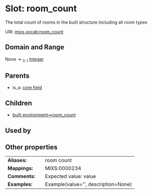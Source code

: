 
# Slot: room_count


The total count of rooms in the built structure including all room types

URI: [mixs.vocab:room_count](https://w3id.org/mixs/vocab/room_count)


## Domain and Range

None &#8594;  <sub>0..1</sub> [Integer](types/Integer.md)

## Parents

 *  is_a: [core field](core_field.md)

## Children

 *  [built environment➞room_count](built_environment_room_count.md)

## Used by


## Other properties

|  |  |  |
| --- | --- | --- |
| **Aliases:** | | room count |
| **Mappings:** | | MIXS:0000234 |
| **Comments:** | | Expected value: value |
| **Examples:** | | Example(value='', description=None) |

